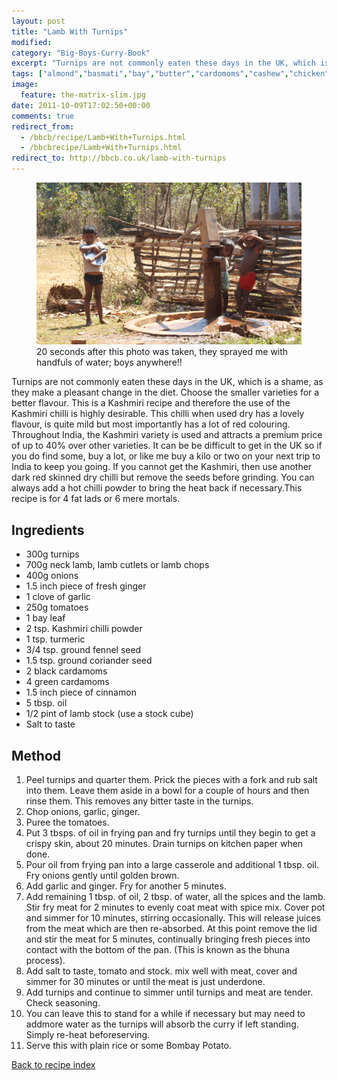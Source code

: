 ```yaml
---
layout: post
title: "Lamb With Turnips"
modified:
category: "Big-Boys-Curry-Book"
excerpt: "Turnips are not commonly eaten these days in the UK, which is a shame, as"
tags: ["almond","basmati","bay","butter","cardomoms","cashew","chicken","cinnamon","cloves","cumin","ghee","lamb","mace","nuts","pepper","rice","saffron","turmeric"]
image:
  feature: the-matrix-slim.jpg
date: 2011-10-09T17:02:50+00:00
comments: true
redirect_from: 
  - /bbcb/recipe/Lamb+With+Turnips.html
  - /bbcbrecipe/Lamb+With+Turnips.html
redirect_to: http://bbcb.co.uk/lamb-with-turnips
---
```


<figure>
	<a href="/images/bbcb/pict1692.jpg" alt="Simlipal Reserve, Orissa, India" title="Simlipal Reserve, Orissa, India &#169; Ashley Kitson 12/09/2011"><img src="/images/bbcb/pict1692.jpg"/></a>
	<figcaption>20 seconds after this photo was taken, they sprayed me with handfuls of water; boys anywhere!!</figcaption>
</figure>

Turnips are not commonly eaten these days in the UK, which is a shame, as they make a pleasant change in the diet. Choose the smaller varieties for a better flavour. This is a Kashmiri recipe and therefore the use of the Kashmiri chilli is highly desirable. This chilli when used dry has a lovely flavour, is quite mild but most importantly has a lot of red colouring. Throughout India, the Kashmiri variety is used and attracts a premium price of up to 40% over other varieties. It can be be difficult to get in the UK so if you do find some, buy a lot, or like me buy a kilo or two on your next trip to India to keep you going. If you cannot get the Kashmiri, then use another dark red skinned dry chilli but remove the seeds before grinding. You can always add a hot chilli powder to bring the heat back if necessary.This recipe is for 4 fat lads or 6 mere mortals.
        
## Ingredients
        
<ul><li>300g turnips</li><li>700g neck lamb, lamb cutlets or lamb chops</li><li>400g onions</li><li>1.5 inch piece of fresh ginger</li><li>1 clove of garlic</li><li>250g tomatoes</li><li>1 bay leaf</li><li>2 tsp. Kashmiri chilli powder</li><li>1 tsp. turmeric</li><li>3/4 tsp. ground fennel seed</li><li>1.5 tsp. ground coriander seed</li><li>2 black cardamoms</li><li>4 green cardamoms</li><li>1.5 inch piece of cinnamon</li><li>5 tbsp. oil</li><li>1/2 pint of lamb stock (use a stock cube)</li><li>Salt to taste</li></ul>
        
## Method

<ol><li>Peel turnips and quarter them. Prick the pieces with a fork and rub  salt into them. Leave them aside in a bowl for a couple of hours and then rinse them. This  removes any bitter taste in the turnips.</li><li>Chop onions, garlic, ginger.</li><li>Puree the tomatoes.</li><li> Put 3 tbsps. of oil in frying pan and fry turnips until they begin to  get a crispy skin, about 20 minutes. Drain turnips on kitchen paper when done.</li><li>Pour oil from frying pan into a large casserole and additional 1 tbsp.  oil. Fry onions gently until golden brown.</li><li>Add garlic and ginger. Fry for another 5 minutes.</li><li>Add remaining 1 tbsp. of oil, 2 tbsp. of water, all the spices and the  lamb. Stir fry meat for 2 minutes to evenly coat meat with spice mix. Cover pot and simmer for 10 minutes, stirring occasionally. This will release juices from the meat which are then re-absorbed. At this point remove the lid and stir the meat for 5 minutes, continually bringing fresh pieces into contact with the bottom of the pan. (This is known  as the bhuna process).</li><li>Add salt to taste, tomato and stock. mix well with meat, cover and  simmer for 30 minutes or until the meat is just underdone.</li><li>Add turnips and continue to simmer until turnips and meat are tender. Check seasoning.</li><li>You can leave this to stand for a while if necessary but may need to addmore water as the turnips will absorb the curry if left standing. Simply re-heat beforeserving.</li><li>Serve this with plain rice or some Bombay Potato.</li></ol>   

<a href="/bbcb">Back to recipe index</a>      